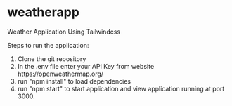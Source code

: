 # weatherapp
Weather Application Using Tailwindcss

Steps to run the application:
1. Clone the git repository
2. In the .env file enter your API Key from website https://openweathermap.org/ 
3. run "npm install" to load dependencies
4. run "npm start" to start application and view application running at port 3000.
